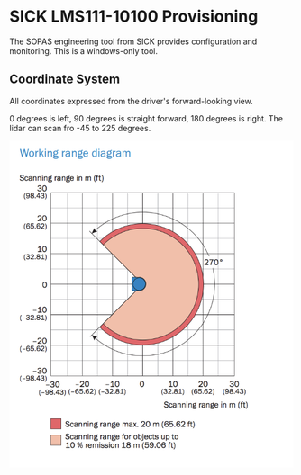 # SICK LMS111-10100 Provisioning

The SOPAS engineering tool from SICK provides configuration and monitoring.
This is a windows-only tool.


## Coordinate System

All coordinates expressed from the driver's forward-looking view. 

0 degrees is left, 90 degrees is straight forward, 180 degrees is right. The lidar can scan fro -45 to 225 degrees.

![](sick-lms-coord-sys.png)